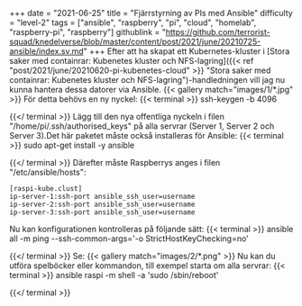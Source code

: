 +++
date = "2021-06-25"
title = "Fjärrstyrning av PIs med Ansible"
difficulty = "level-2"
tags = ["ansible", "raspberry", "pi", "cloud", "homelab", "raspberry-pi", "raspberry"]
githublink = "https://github.com/terrorist-squad/knedelverse/blob/master/content/post/2021/june/20210725-ansible/index.sv.md"
+++
Efter att ha skapat ett Kubernetes-kluster i [Stora saker med containrar: Kubenetes kluster och NFS-lagring]({{< ref "post/2021/june/20210620-pi-kubenetes-cloud" >}} "Stora saker med containrar: Kubenetes kluster och NFS-lagring")-handledningen vill jag nu kunna hantera dessa datorer via Ansible.
{{< gallery match="images/1/*.jpg" >}}
För detta behövs en ny nyckel:
{{< terminal >}}
ssh-keygen -b 4096

{{</ terminal >}}
Lägg till den nya offentliga nyckeln i filen "/home/pi/.ssh/authorised_keys" på alla servrar (Server 1, Server 2 och Server 3).Det här paketet måste också installeras för Ansible:
{{< terminal >}}
sudo apt-get install -y ansible

{{</ terminal >}}
Därefter måste Raspberrys anges i filen "/etc/ansible/hosts":
```
[raspi-kube.clust]
ip-server-1:ssh-port ansible_ssh_user=username 
ip-server-2:ssh-port ansible_ssh_user=username 
ip-server-3:ssh-port ansible_ssh_user=username 

```
Nu kan konfigurationen kontrolleras på följande sätt:
{{< terminal >}}
ansible all -m ping --ssh-common-args='-o StrictHostKeyChecking=no'

{{</ terminal >}}
Se:
{{< gallery match="images/2/*.png" >}}
Nu kan du utföra spelböcker eller kommandon, till exempel starta om alla servrar:
{{< terminal >}}
ansible raspi -m shell -a 'sudo /sbin/reboot'

{{</ terminal >}}

